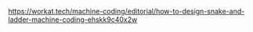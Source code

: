 https://workat.tech/machine-coding/editorial/how-to-design-snake-and-ladder-machine-coding-ehskk9c40x2w